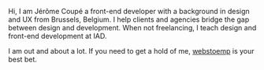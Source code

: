 Hi, I am Jérôme Coupé a front-end developer with a background in design and UX from Brussels, Belgium. I help clients and agencies bridge the gap between design and development. When not freelancing, I teach design and front-end development at IAD.

I am out and about a lot. If you need to get a hold of me, [webstoemp](https://www.webstoemp.com) is your best bet.
